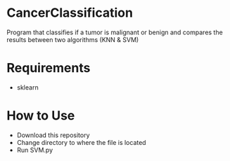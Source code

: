 # CancerClassification
Program that classifies if a tumor is malignant or benign and compares the results between two algorithms (KNN &amp; SVM)

# Requirements
* sklearn

# How to Use
* Download this repository
* Change directory to where the file is located
* Run SVM.py
